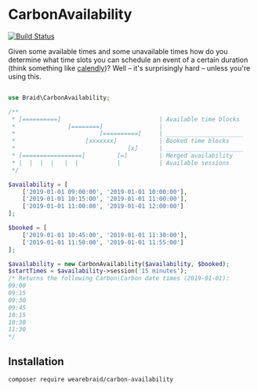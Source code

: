 # CarbonAvailability
[![Build Status](https://travis-ci.com/wearebraid/carbon-availability.svg?branch=master)](https://travis-ci.com/wearebraid/carbon-availability)

Given some available times and some unavailable times how do you determine what
time slots you can schedule an event of a certain duration (think something like
[calendly](https://calendly.com/))? Well – it's surprisingly hard – unless
you're using this.

```php

use Braid\CarbonAvailability;

/**
 * [==========]                            | Available time blocks
 *               [========]                |
 *                        [==========]     | ______________________
 *                    [xxxxxxx]            | Booked time blocks
 *                                [x]      | ______________________
 * [=================]         [=]         | Merged availability
 * |  |  |  |   |  |           |           | Available sessions
 */

$availability = [
    ['2019-01-01 09:00:00', '2019-01-01 10:00:00'],
    ['2019-01-01 10:15:00', '2019-01-01 11:00:00'],
    ['2019-01-01 11:00:00', '2019-01-01 12:00:00']
];

$booked = [
    ['2019-01-01 10:45:00', '2019-01-01 11:30:00'],
    ['2019-01-01 11:50:00', '2019-01-01 11:55:00']
];

$availability = new CarbonAvailability($availability, $booked);
$startTimes = $availability->session('15 minutes');
/* Returns the following Carbon\Carbon date times (2019-01-01):
09:00
09:15
09:30
09:45
10:15
10:30
11:30
*/
```

## Installation

```sh
composer require wearebraid/carbon-availability
```
